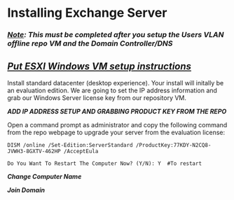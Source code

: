 # Installing Exchange Server

### ***<u>Note</u>: This must be completed after you setup the Users VLAN offline repo VM and the Domain Controller/DNS***

## ***<b><u>Put ESXI Windows VM setup instructions</u></b>***

Install standard datacenter (desktop experience). Your install will initally be an evaluation edition. We are going to set the IP address information and grab our Windows Server license key from our repository VM.

***ADD IP ADDRESS SETUP AND GRABBING PRODUCT KEY FROM THE REPO***

Open a command prompt as administrator and copy the following command from the repo webpage to upgrade your server from the evaluation license:

```
DISM /online /Set-Edition:ServerStandard /ProductKey:77KDY-N2CQ8-JVWH3-8GXTV-462HP /AcceptEula

Do You Want To Restart The Computer Now? (Y/N): Y  #To restart
```

***Change Computer Name***

***Join Domain***